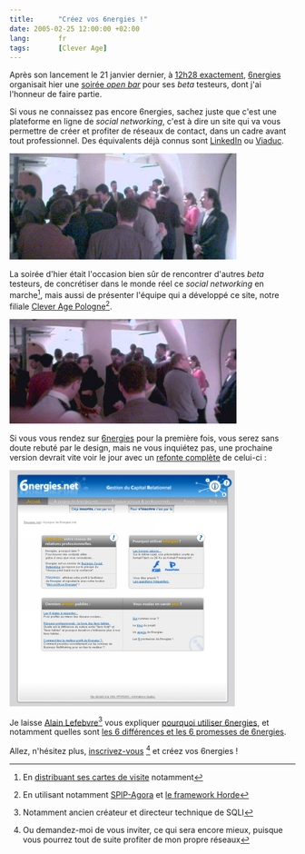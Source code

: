 ```yaml
---
title:      "Créez vos 6nergies !"
date: 2005-02-25 12:00:00 +02:00
lang:       fr
tags:       [Clever Age]
---
```


Après son lancement le 21 janvier dernier, à [12h28 exactement](http://www.6nergies.net/blog/index.php?2005/01/20/37-le-compte-a-rebour-comme-si-vous-y-etiez), [6nergies](http://www.6nergies.net/) organisait hier une [soirée *open bar*](http://www.6nergies.net/blog/index.php?2005/02/22/58-la-soiree-open-bar-de-jeudi) pour ses *beta* testeurs, dont j'ai l'honneur de faire partie.

Si vous ne connaissez pas encore 6nergies, sachez juste que c'est une plateforme en ligne de *social networking*, c'est à dire un site qui va vous permettre de créer et profiter de réseaux de contact, dans un cadre avant tout professionnel. Des équivalents déjà connus sont [LinkedIn](http://www.linkedin.com/) ou [Viaduc](http://www.viaduc.com/).

![](6nergies_ambiance1.jpg)

La soirée d'hier était l'occasion bien sûr de rencontrer d'autres *beta* testeurs, de concrétiser dans le monde réel ce *social networking* en marche[^t1], mais aussi de présenter l'équipe qui a développé ce site, notre filiale [Clever Age Pologne](http://pl.clever-age.com/)[^t2].

![](6nergies_ambiance2.jpg)

Si vous vous rendez sur [6nergies](http://www.6nergies.net/) pour la première fois, vous serez sans doute rebuté par le design, mais ne vous inquiétez pas, une prochaine version devrait vite voir le jour avec un [refonte complète](http://www.6nergies.net/blog/index.php?2005/02/11/52-evolution-du-graphisme-de-6nergies-suite) de celui-ci :

![](6nergies_relook.png)

Je laisse [Alain Lefebvre](http://www.6nergies.net/people/1019-alain-lefebvre)[^t3] vous expliquer [pourquoi utiliser 6nergies](http://www.6nergies.net/article.php3?id_article=2), et notamment quelles sont [les 6 différences et les 6 promesses de 6nergies](http://www.6nergies.net/article.php3?id_article=1).

Allez, n'hésitez plus, [inscrivez-vous](http://www.6nergies.net/application/pub_invitation.php) [^t4] et créez vos 6nergies !

[^t1]: En [distribuant ses cartes de visite](http://stephane.etsoncar.net/news/58.shtml) notamment

[^t2]: En utilisant notamment [SPIP-Agora](http://spip-agora.clever-age.org/) et [le framework Horde](http://www.horde.org/)

[^t3]: Notamment ancien créateur et directeur technique de SQLI

[^t4]: Ou demandez-moi de vous inviter, ce qui sera encore mieux, puisque vous pourrez tout de suite profiter de mon propre réseaux
